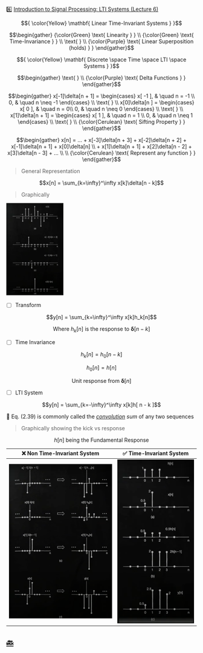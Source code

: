 :six: [Introduction to Signal Processing: LTI Systems (Lecture 6)](https://youtu.be/x5wtnbIQ0Lk)


$${
\color{Yellow} \mathbf{ Linear Time-Invariant Systems } 
}$$

```math
\begin{gather}
   {\color{Green} \text{ Linearity  } } \\
   {\color{Green} \text{ Time-Invariance } } \\
   \text{   } \\
   {\color{Purple} \text{ Linear Superposition (holds) } }
\end{gather}
```

$${
\color{Yellow} \mathbf{ Discrete \space Time \space LTI \space Systems } 
}$$

```math
\begin{gather}
   \text{   } \\
   {\color{Purple} \text{ Delta Functions } }
\end{gather}
```

```math
\begin{gather}
    x[-1]\delta[n + 1] =
      \begin{cases}
        x[ -1 ],   & \quad n = -1 \\
        0,         & \quad n \neq -1
      \end{cases} \\
   \text{   } \\
    x[0]\delta[n ] =
      \begin{cases}
        x[ 0 ],   & \quad n = 0\\
        0,        & \quad n \neq 0
      \end{cases} \\
   \text{   } \\
    x[1]\delta[n + 1] =
      \begin{cases}
        x[ 1 ],   & \quad n = 1 \\
        0,        & \quad n \neq 1
      \end{cases} \\
   \text{   } \\
   {\color{Cerulean} \text{ Sifting Property } }
\end{gather}
```

```math
\begin{gather}
    x[n] = ... + x[-3]\delta[n + 3] + x[-2]\delta[n + 2] + x[-1]\delta[n + 1] + x[0]\delta[n] \\
              + x[1]\delta[n + 1] + x[2]\delta[n - 2] + x[3]\delta[n - 3] + ... \\
   \\
   {\color{Cerulean} \text{ Represent any function } }
\end{gather}
```

> General Representation

```math
x[n] = \sum_{k=\infty}^\infty x[k]\delta[n - k]
```

> Graphically

<img src=images/delta_function_graphically.png width='30%' height='30%' > </img>

- [ ] Transform

```math
y[n] = \sum_{k=\infty}^\infty x[k]h_k[n]
```

```math
\text{Where } h_k[n] \text{ is the response to } \boldsymbol{\delta}[ n - k]
```

- [ ] Time Invariance

```math
h_k[n] = h_0[ n - k ]
```

```math
h_0[n] = h[ n ]
```


```math
\text{Unit response from } \boldsymbol{\delta}[ n ]
```

- [ ] LTI System

```math
y[n] = \sum_{k=-\infty}^\infty x[k]h[ n - k ]
```

:green_book: Eq. (2.39) is commonly called the _[convolution](https://en.wikipedia.org/wiki/Convolution) sum_ of any two sequences


> Graphically showing the kick vs response

```math
h[ n ] \text{ being the Fundamental Response } 
```


| :x: Non Time-Invariant System | :white_check_mark: Time-Invariant System |
|-------------------------------|------------------------------------------------|
| <img src=images/lti-system-non-time-invariant.png width='' height='' > </img> | <img src=images/lti-system-time-invariant.png width='' height='' > </img> |
 
## [:back: ](../#round_pushpin-signal-processing-an-introduction)


